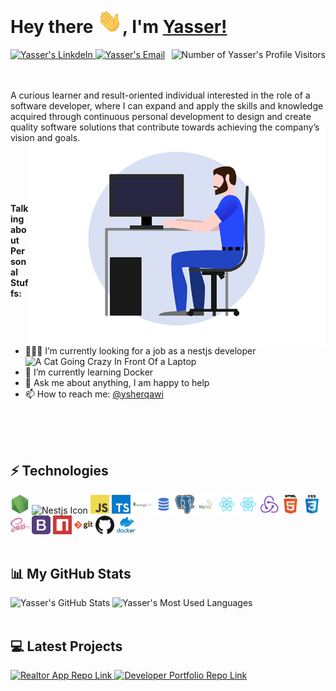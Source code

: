 # Hey there <img src="https://github.com/ysherqawi/ysherqawi/blob/master/images/wave.gif" alt="Waving Hand" width="40">, I'm [Yasser!](https://ysherqawi.github.io)

<img src="https://visitor-badge.laobi.icu/badge?page_id=ysherqawi.ysherqawi" alt="Number of Yasser's Profile Visitors" align="right" />

<div align="left">
  <a href="https://www.linkedin.com/in/ysherqawi">
    <img src="https://cdn.jsdelivr.net/npm/simple-icons@v3/icons/linkedin.svg" alt="Yasser's LinkdeIn" width="25"/>
  </a>
  <a href="mailto:ysherqawi@gmail.com">
    <img src="https://cdn.jsdelivr.net/npm/simple-icons@v3/icons/gmail.svg" alt="Yasser's Email" width="25" />
  </a>
</div>

<br/>
<br/>

<p align="left">
A curious learner and result-oriented individual interested in the role of a software developer, where I can expand and apply the skills and knowledge acquired through continuous personal development to design and create quality software solutions that contribute towards achieving the company’s vision and goals.
</p>

<img src="https://github.com/ysherqawi/ysherqawi/blob/master/images/developer.gif" alt="A Developer Sitting In Front Of a Computer" style="margin-top:-40px" align="right" width="475" height="350" />

<br/>
<br/>
<br/>
<br/>

**Talking about Personal Stuffs:**

<div align="left">

- 👨🏽‍💻 I’m currently looking for a job as a nestjs developer <img src="https://media.giphy.com/media/WUlplcMpOCEmTGBtBW/giphy.gif" alt="A Cat Going Crazy In Front Of a Laptop" width="40">
- 📝  I’m currently learning Docker
- 💬  Ask me about anything, I am happy to help
- 📫  How to reach me: [@ysherqawi](https://www.linkedin.com/in/ysherqawi/)

</div>

<br/>

<br/>

<br/>

## ⚡ Technologies

<div>
  <img src="https://raw.githubusercontent.com/github/explore/80688e429a7d4ef2fca1e82350fe8e3517d3494d/topics/nodejs/nodejs.png" alt="NodeJs Icon" width="30">
  <img src="https://raw.githubusercontent.com/nestjs/nest/cde4e7f324d9a22f4458f13ee799bc11e93318a4/sample/24-serve-static/client/logo.svg" alt="Nestjs Icon" width="30">
  <img src="https://raw.githubusercontent.com/github/explore/80688e429a7d4ef2fca1e82350fe8e3517d3494d/topics/javascript/javascript.png" alt="JavaScript Icon" width="30">
  <img src="https://raw.githubusercontent.com/github/explore/80688e429a7d4ef2fca1e82350fe8e3517d3494d/topics/typescript/typescript.png" alt="Typescript Icon" width="30">
  <img src="https://raw.githubusercontent.com/github/explore/80688e429a7d4ef2fca1e82350fe8e3517d3494d/topics/mongodb/mongodb.png" alt="MongoDB Icon" width="30">
  <img src="https://raw.githubusercontent.com/github/explore/80688e429a7d4ef2fca1e82350fe8e3517d3494d/topics/sql/sql.png" alt="SQL Icon" width="30">
  <img src="https://raw.githubusercontent.com/github/explore/80688e429a7d4ef2fca1e82350fe8e3517d3494d/topics/postgresql/postgresql.png" alt="postgresql Icon" width="30" />
  <img src="https://raw.githubusercontent.com/github/explore/80688e429a7d4ef2fca1e82350fe8e3517d3494d/topics/mysql/mysql.png" alt="MYSQL Icon" width="30" />
  <img src="https://raw.githubusercontent.com/github/explore/80688e429a7d4ef2fca1e82350fe8e3517d3494d/topics/react/react.png" alt="React Icon" width="30">
  <img src="https://raw.githubusercontent.com/github/explore/80688e429a7d4ef2fca1e82350fe8e3517d3494d/topics/react-native/react-native.png" alt="React Native Icon" width="30">
  <img src="https://raw.githubusercontent.com/github/explore/80688e429a7d4ef2fca1e82350fe8e3517d3494d/topics/redux/redux.png" alt="Redux Icon" width="30">
  <img src="https://raw.githubusercontent.com/github/explore/80688e429a7d4ef2fca1e82350fe8e3517d3494d/topics/html/html.png" alt="HTML Icon" width="30">
  <img src="https://raw.githubusercontent.com/github/explore/80688e429a7d4ef2fca1e82350fe8e3517d3494d/topics/css/css.png" alt="CSS Icon" width="30">
  <img src="https://raw.githubusercontent.com/github/explore/80688e429a7d4ef2fca1e82350fe8e3517d3494d/topics/sass/sass.png" alt="SASS Icon" width="30">
  <img src="https://raw.githubusercontent.com/github/explore/80688e429a7d4ef2fca1e82350fe8e3517d3494d/topics/bootstrap/bootstrap.png" alt="Bootstrap Icon" width="30">
  <img src="https://raw.githubusercontent.com/github/explore/80688e429a7d4ef2fca1e82350fe8e3517d3494d/topics/npm/npm.png" alt="NPM Icon" width="30">
  <img src="https://raw.githubusercontent.com/github/explore/80688e429a7d4ef2fca1e82350fe8e3517d3494d/topics/git/git.png" alt="GIT Icon" width="30">
  <img src="https://raw.githubusercontent.com/github/explore/78df643247d429f6cc873026c0622819ad797942/topics/github/github.png" alt="Github Icon" width="30"/>
  <img src="https://raw.githubusercontent.com/github/explore/78df643247d429f6cc873026c0622819ad797942/topics/docker/docker.png" alt="Docker Icon" width="30"/>
</div>

<br/>

## 📊 My GitHub Stats

<div align="left">
  <img alt="Yasser's GitHub Stats" src="https://github-readme-stats.vercel.app/api?username=ysherqawi&count_private=true&show_icons=true" />
  <img alt="Yasser's Most Used Languages" src="https://github-readme-stats.vercel.app/api/top-langs/?username=ysherqawi" />
</div>

<br/>

## 💻 Latest Projects

<div align="left">
  <a href="https://github.com/ysherqawi/realtor-app">
    <img alt="Realtor App Repo Link" src="https://github-readme-stats.vercel.app/api/pin/?username=ysherqawi&repo=realtor-app" />
  </a>
  <a href="https://github.com/ysherqawi/developer-portfolio">
    <img alt="Developer Portfolio Repo Link" src="https://github-readme-stats.vercel.app/api/pin/?username=ysherqawi&repo=developer-portfolio" />
  </a>

</div>
